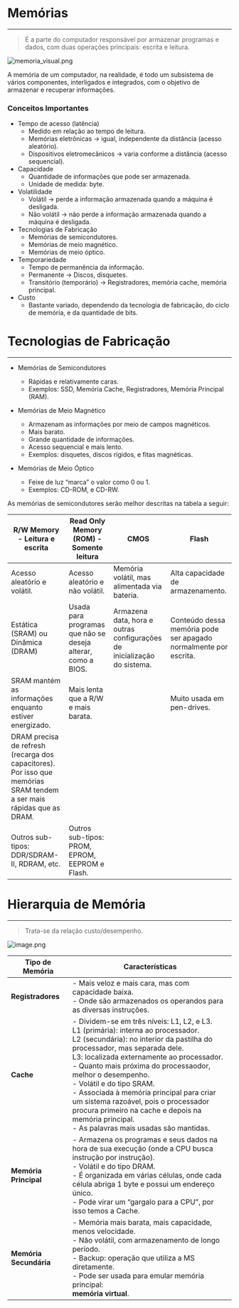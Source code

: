 # Memórias

---

> É a parte do computador responsável por armazenar programas e dados, com duas operações principais: escrita e leitura.
> 

![memoria_visual.png](memoria_visual.png)

A memória de um computador, na realidade, é todo um subsistema de vários componentes, interligados e integrados, com o objetivo de armazenar e recuperar informações. 

### **Conceitos Importantes**

- Tempo de acesso (latência)
    - Medido em relação ao tempo de leitura.
    - Memórias eletrônicas → igual, independente da distância (acesso aleatório).
    - Dispositivos eletromecânicos → varia conforme a distância (acesso sequencial).
- Capacidade
    - Quantidade de informações que pode ser armazenada.
    - Unidade de medida: byte.
- Volatilidade
    - Volátil → perde a informação armazenada quando a máquina é desligada.
    - Não volátil → não perde a informação armazenada quando a máquina é desligada.
- Tecnologias de Fabricação
    - Memórias de semicondutores.
    - Memórias de meio magnético.
    - Memórias de meio óptico.
- Temporariedade
    - Tempo de permanência da informação.
    - Permanente → Discos, disquetes.
    - Transitório (temporário) →  Registradores, memória cache, memória principal.
- Custo
    - Bastante variado, dependendo da tecnologia de fabricação, do ciclo de memória, e da quantidade de bits.

# Tecnologias de Fabricação

---

- Memórias de Semicondutores
    - Rápidas e relativamente caras.
    - Exemplos: SSD, Memória Cache, Registradores, Memória Principal (RAM).
    
- Memórias de Meio Magnético
    - Armazenam as informações por meio de campos magnéticos.
    - Mais barato.
    - Grande quantidade de informações.
    - Acesso sequencial e mais lento.
    - Exemplos: disquetes, discos rígidos, e fitas magnéticas.
    
- Memórias de Meio Óptico
    - Feixe de luz “marca” o valor como 0 ou 1.
    - Exemplos: CD-ROM, e CD-RW.

As memórias de semicondutores serão melhor descritas na tabela a seguir: 

| **R/W Memory - Leitura e escrita** | **Read Only Memory (ROM) - Somente leitura** | CMOS | **Flash** |
| --- | --- | --- | --- |
| Acesso aleatório e volátil. | Acesso aleatório e não volátil.  | Memória volátil, mas alimentada via bateria. | Alta capacidade de armazenamento. |
| Estática (SRAM) ou Dinâmica (DRAM) | Usada para programas que não se deseja alterar, como a BIOS.  | Armazena data, hora e outras configurações de inicialização do sistema. | Conteúdo dessa memória pode ser apagado normalmente por escrita. |
| SRAM mantém as informações enquanto estiver energizado. | Mais lenta que a R/W e mais barata.  |  | Muito usada em pen-drives. |
| DRAM precisa de refresh (recarga dos capacitores). Por isso que memórias SRAM tendem a ser mais rápidas que as DRAM. |  |  |  |
| Outros sub-tipos: DDR/SDRAM-II, RDRAM, etc. | Outros sub-tipos: PROM, EPROM, EEPROM e Flash.  |  |  |

# Hierarquia de Memória

---

> Trata-se da relação custo/desempenho.
> 

![image.png](custo_capacidade.png)


| **Tipo de Memória**    | **Características**                                                                                                                                                                                                                                                                                                                                                                                                                                                                                                    |
| ---------------------- | ---------------------------------------------------------------------------------------------------------------------------------------------------------------------------------------------------------------------------------------------------------------------------------------------------------------------------------------------------------------------------------------------------------------------------------------------------------------------------------------------------------------------- |
| **Registradores**      | - Mais veloz e mais cara, mas com capacidade baixa.  <br>- Onde são armazenados os operandos para as diversas instruções.                                                                                                                                                                                                                                                                                                                                                                                              |
| **Cache**              | - Dividem-se em três níveis: L1, L2, e L3.  <br>L1 (primária): interna ao processador.  <br>L2 (secundária): no interior da pastilha do processador, mas separada dele.  <br>L3: localizada externamente ao processador.  <br>- Quanto mais próxima do processaodor, melhor o desempenho.  <br>- Volátil e do tipo SRAM.  <br>- Associada à memória principal para criar um sistema razoável, pois o processador procura primeiro na cache e depois na memória principal.  <br>- As palavras mais usadas são mantidas. |
| **Memória Principal**  | - Armazena os programas e seus dados na hora de sua execução (onde a CPU busca instrução por instrução).  <br>- Volátil e do tipo DRAM.  <br>- É organizada em várias células, onde cada célula abriga 1 byte e possui um endereço único.  <br>- Pode virar um “gargalo para a CPU”, por isso temos a Cache.                                                                                                                                                                                                           |
| **Memória Secundária** | - Memória mais barata, mais capacidade, menos velocidade.  <br>- Não volátil, com armazenamento de longo período.  <br>- Backup: operação que utiliza a MS diretamente.  <br>- Pode ser usada para emular memória principal:  <br>**memória virtual**.                                                                                                                                                                                                                                                                 |